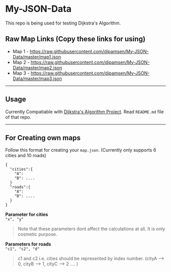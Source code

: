 # My-JSON-Data
This repo is being used for testing Dijkstra's Algorithm.
## Raw Map Links (Copy these links for using)
- Map 1 - https://raw.githubusercontent.com/dipamsen/My-JSON-Data/master/map1.json
- Map 2 - https://raw.githubusercontent.com/dipamsen/My-JSON-Data/master/map2.json
- Map 3 - https://raw.githubusercontent.com/dipamsen/My-JSON-Data/master/map3.json
___
## Usage
Currently Compatiable with [Dijkstra's Algorithm Project](https://github.com/dipamsen/Dijkstra-s-algorithm).
Read `README.md` file of that repo.
___
## For Creating own maps
Follow this format for creating your `map.json`.
(Currently only supports 6 cities and 10 roads)
```
{
  "cities":{
    "A":
    "B": ....
  }
  "roads":{
    "A":
    "B": ....
  }
}
```
**Parameter for cities**  
`"x", "y"`      
> Note that these parameters dont affect the calculations at all. It is only cosmetic purpose.  

**Parameters for roads**  
`"c1", "c2", "d"`  
> c1 and c2 i.e. cities should be represented by index number. (cityA --> 0, cityB --> 1, cityC --> 2 .... )
